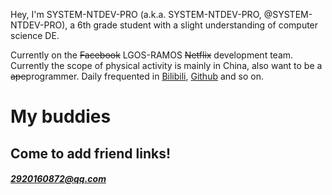 Hey, I'm SYSTEM-NTDEV-PRO (a.k.a. SYSTEM-NTDEV-PRO, @SYSTEM-NTDEV-PRO), a 6th grade student with a slight understanding of computer science DE.

Currently on the <del>Facebook</del> LGOS-RAMOS <del>Netflix</del> development team. Currently the scope of physical activity is mainly in China, also want to be a <del>ape</del>programmer. Daily frequented in [Bilibili](https://space.bilibili.com/1066128216), [Github](https://github.com/SYSTEM-NTDEV-PRO) and so on.

# My buddies
## Come to add friend links!
##### [2920160872@qq.com](mailto:2920160872@qq.com)
